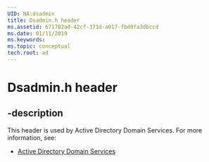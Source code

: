 ```yaml
---
UID: NA:dsadmin
title: Dsadmin.h header
ms.assetid: 671782ad-42cf-371d-a017-fbd9fa3dbccd
ms.date: 01/11/2019
ms.keywords: 
ms.topic: conceptual
tech.root: ad
---
```


# Dsadmin.h header


## -description


This header is used by Active Directory Domain Services. For more information, see:

- [Active Directory Domain Services](../_ad/index.md)

